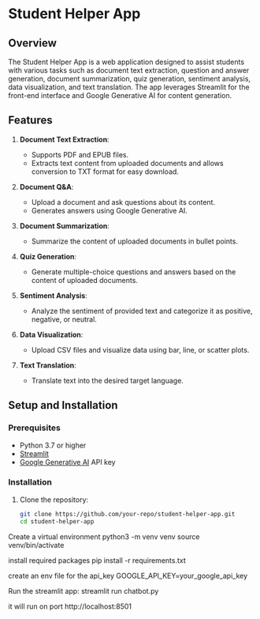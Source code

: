 # Student Helper App

## Overview

The Student Helper App is a web application designed to assist students with various tasks such as document text extraction, question and answer generation, document summarization, quiz generation, sentiment analysis, data visualization, and text translation. The app leverages Streamlit for the front-end interface and Google Generative AI for content generation.

## Features

1. **Document Text Extraction**:
   - Supports PDF and EPUB files.
   - Extracts text content from uploaded documents and allows conversion to TXT format for easy download.

2. **Document Q&A**:
   - Upload a document and ask questions about its content.
   - Generates answers using Google Generative AI.

3. **Document Summarization**:
   - Summarize the content of uploaded documents in bullet points.

4. **Quiz Generation**:
   - Generate multiple-choice questions and answers based on the content of uploaded documents.

5. **Sentiment Analysis**:
   - Analyze the sentiment of provided text and categorize it as positive, negative, or neutral.

6. **Data Visualization**:
   - Upload CSV files and visualize data using bar, line, or scatter plots.

7. **Text Translation**:
   - Translate text into the desired target language.

## Setup and Installation

### Prerequisites

- Python 3.7 or higher
- [Streamlit](https://streamlit.io/)
- [Google Generative AI](https://cloud.google.com/generative-ai) API key

### Installation

1. Clone the repository:
   ```bash
   git clone https://github.com/your-repo/student-helper-app.git
   cd student-helper-app

Create a virtual environment
python3 -m venv venv
source venv/bin/activate

install required packages
pip install -r requirements.txt

create an env file for the api_key
GOOGLE_API_KEY=your_google_api_key

Run the streamlit app:
streamlit run chatbot.py
 
 it will run on port http://localhost:8501

